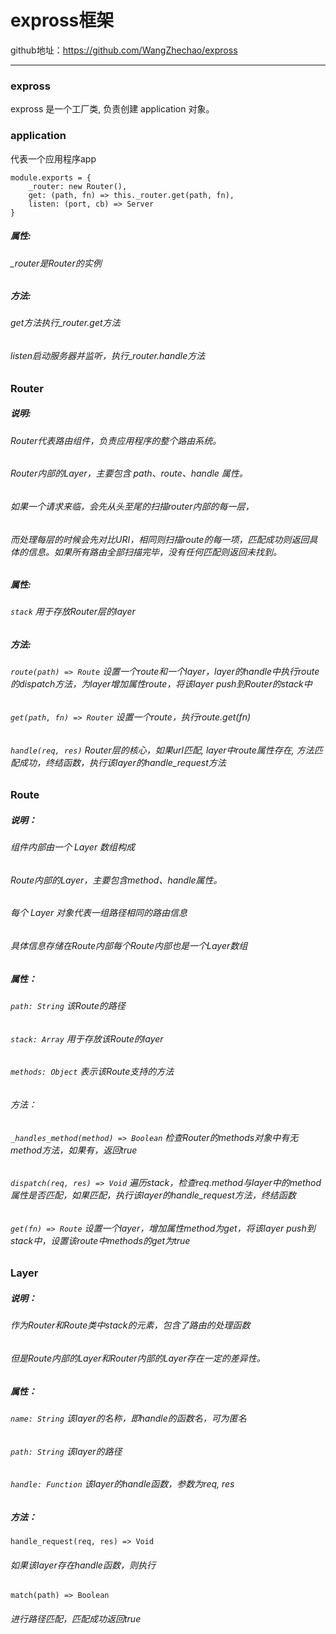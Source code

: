 # expross框架  
github地址：https://github.com/WangZhechao/expross
***
### expross
expross 是一个工厂类, 负责创建 application 对象。
### application 
代表一个应用程序app  
```
module.exports = {
    _router: new Router(),
    get: (path, fn) => this._router.get(path, fn),
    listen: (port, cb) => Server
}
```
##### 属性:  
###### _router是Router的实例  
##### 方法:
###### get方法执行_router.get方法
###### listen启动服务器并监听，执行_router.handle方法
### Router
##### 说明: 
###### Router代表路由组件，负责应用程序的整个路由系统。    
###### Router内部的Layer，主要包含 path、route、handle 属性。    
###### 如果一个请求来临，会先从头至尾的扫描router内部的每一层，
###### 而处理每层的时候会先对比URI，相同则扫描route的每一项，匹配成功则返回具体的信息。如果所有路由全部扫描完毕，没有任何匹配则返回未找到。
##### 属性:
###### `stack` 用于存放Router层的layer
##### 方法:
###### `route(path) => Route` 设置一个route和一个layer，layer的handle中执行route的dispatch方法，为layer增加属性route，将该layer push到Router的stack中
###### `get(path, fn) => Router` 设置一个route，执行route.get(fn)
###### `handle(req, res)` Router层的核心，如果url匹配, layer中route属性存在, 方法匹配成功，终结函数，执行该layer的handle_request方法
### Route
##### 说明：
###### 组件内部由一个 Layer 数组构成  
###### Route内部的Layer，主要包含method、handle属性。
###### 每个 Layer 对象代表一组路径相同的路由信息  
###### 具体信息存储在Route内部每个Route内部也是一个Layer数组  
##### 属性：
###### `path: String` 该Route的路径
###### `stack: Array` 用于存放该Route的layer
###### `methods: Object` 表示该Route支持的方法
###### 方法：
###### `_handles_method(method) => Boolean` 检查Router的methods对象中有无method方法，如果有，返回true  
###### `dispatch(req, res) => Void` 遍历stack，检查req.method与layer中的method属性是否匹配，如果匹配，执行该layer的handle_request方法，终结函数  
###### `get(fn) => Route` 设置一个layer，增加属性method为get，将该layer push到stack中，设置该route中methods的get为true
### Layer
##### 说明：
###### 作为Router和Route类中stack的元素，包含了路由的处理函数
###### 但是Route内部的Layer和Router内部的Layer存在一定的差异性。 
##### 属性：
###### `name: String` 该layer的名称，即handle的函数名，可为匿名
###### `path: String` 该layer的路径
###### `handle: Function` 该layer的handle函数，参数为req, res
##### 方法：
`handle_request(req, res) => Void`
###### 如果该layer存在handle函数，则执行
`match(path) => Boolean`
###### 进行路径匹配，匹配成功返回true
